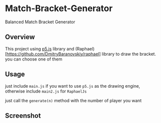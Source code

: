 # Match-Bracket-Generator
Balanced Match Bracket Generator

## Overview
This project using [p5.js](https://p5js.org/) library and (Raphael)[https://github.com/DmitryBaranovskiy/raphael] library to draw the bracket. you can choose one of them

## Usage
just include `main.js` if you want to use `p5.js` as the drawing engine, otherwise include `main2.js` for `RaphaelJs`

just call the `generate(n)` method with the number of player you want

## Screenshot

